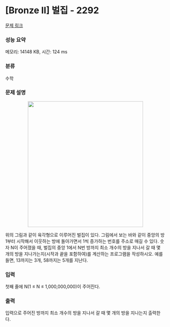 # [Bronze II] 벌집 - 2292 

[문제 링크](https://www.acmicpc.net/problem/2292) 

### 성능 요약

메모리: 14148 KB, 시간: 124 ms

### 분류

수학

### 문제 설명

<p style="text-align: center; user-select: auto;"><img alt="" src="https://www.acmicpc.net/JudgeOnline/upload/201009/3(2).png" style="height: 397px; width: 363px; user-select: auto;"></p>

<p style="user-select: auto;">위의 그림과 같이 육각형으로 이루어진 벌집이 있다. 그림에서 보는 바와 같이 중앙의 방 1부터 시작해서 이웃하는 방에 돌아가면서 1씩 증가하는 번호를 주소로 매길 수 있다. 숫자 N이 주어졌을 때, 벌집의 중앙 1에서 N번 방까지 최소 개수의 방을 지나서 갈 때 몇 개의 방을 지나가는지(시작과 끝을 포함하여)를 계산하는 프로그램을 작성하시오. 예를 들면, 13까지는 3개, 58까지는 5개를 지난다.</p>

### 입력 

 <p style="user-select: auto;">첫째 줄에 N(1 ≤ N ≤ 1,000,000,000)이 주어진다.</p>

### 출력 

 <p style="user-select: auto;">입력으로 주어진 방까지 최소 개수의 방을 지나서 갈 때 몇 개의 방을 지나는지 출력한다.</p>

